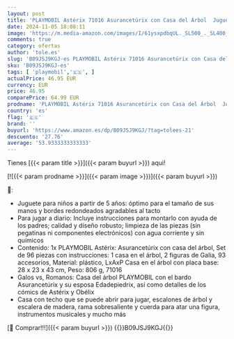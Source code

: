 ```yaml
---
layout: post
title: 'PLAYMOBIL Astérix 71016 Asurancetúrix con Casa del Árbol  Juguetes para Niños a Partir de 5 Años'
date: 2024-11-05 18:08:11
image: 'https://m.media-amazon.com/images/I/61ysxpdbqUL._SL500_._SL400_.jpg'
comments: true
category: ofertas
author: 'tole.es'
slug: 'B09JSJ9KGJ-es PLAYMOBIL Astérix 71016 Asurancetúrix con Casa del Árbol...'
sku: 'B09JSJ9KGJ-es'
tags: [ 'playmobil','🇪🇸', ]
actualPrice: 46.95 EUR
currency: EUR
price: 46.95
comparePrice: 64.99 EUR
prodname: 'PLAYMOBIL Astérix 71016 Asurancetúrix con Casa del Árbol  Juguetes para Niños a Partir de 5 Años'
country: 'es'
flag: '🇪🇸'
brand: ''
buyurl: 'https://www.amazon.es/dp/B09JSJ9KGJ/?tag=tolees-21'
descuento: '27.76'
average: '53.9333333333333'
---
```


Tienes [{{< param title >}}]({{< param buyurl >}}) aqui!

[![{{< param prodname >}}]({{< param image >}})]({{< param buyurl >}})

🔎:

- Juguete para niños a partir de 5 años: óptimo para el tamaño de sus manos y bordes redondeados agradables al tacto
- Para jugar a diario: Incluye instrucciones para montarlo con ayuda de los padres; calidad y diseño robusto; limpieza de las piezas (sin pegatinas ni componentes electrónicos) con agua corriente y sin químicos
- Contenido: 1x PLAYMOBIL Astérix: Asurancetúrix con casa del árbol, Set de 96 piezas con instrucciones: 1 casa en el árbol, 2 figuras de Galia, 93 accesorios, Material: plástico, LxAxP Casa en el árbol con placa base: 28 x 23 x 43 cm, Peso: 806 g, 71016
- Galos vs, Romanos: Casa del árbol PLAYMOBIL con el bardo Asurancetúrix y su esposa Edadepiedrix, así como detalles de los cómics de Astérix y Obélix
- Casa con techo que se puede abrir para jugar, escalones de árbol y escalera de madera, rama sobresaliente y cuerda para atar una figura, instrumentos musicales y mucho más

[🛒 Comprar!!!]({{< param buyurl >}})
{{<world>}}B09JSJ9KGJ{{</world>}}
